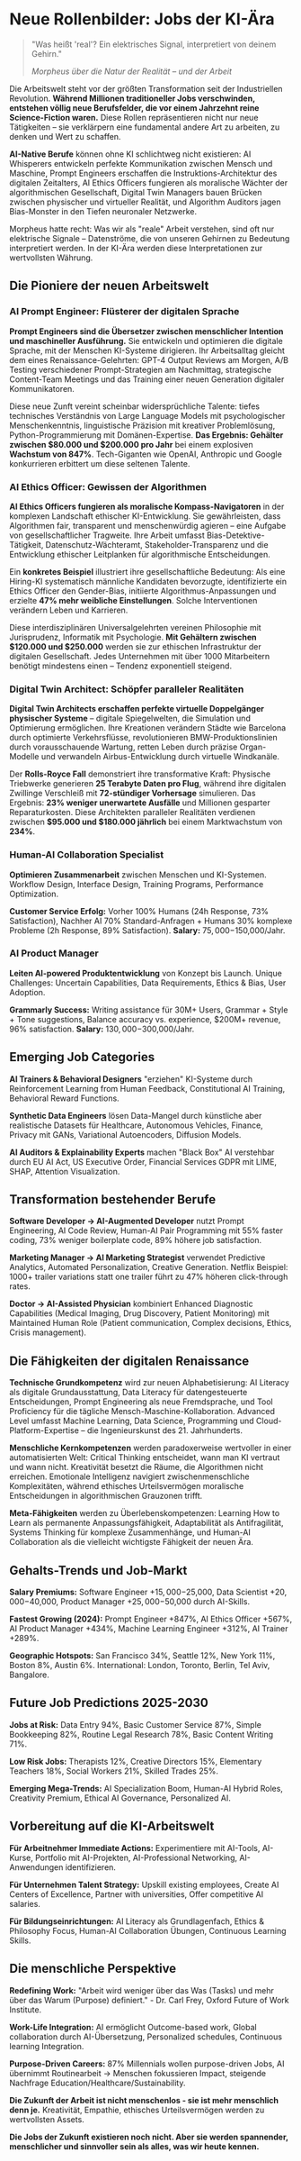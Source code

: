 # Neue Rollenbilder: Jobs der KI-Ära

> "Was heißt 'real'? Ein elektrisches Signal, interpretiert von deinem Gehirn."
> 
> *Morpheus über die Natur der Realität – und der Arbeit*

Die Arbeitswelt steht vor der größten Transformation seit der Industriellen Revolution. **Während Millionen traditioneller Jobs verschwinden, entstehen völlig neue Berufsfelder, die vor einem Jahrzehnt reine Science-Fiction waren.** Diese Rollen repräsentieren nicht nur neue Tätigkeiten – sie verklärpern eine fundamental andere Art zu arbeiten, zu denken und Wert zu schaffen.

**AI-Native Berufe** können ohne KI schlichtweg nicht existieren: AI Whisperers entwickeln perfekte Kommunikation zwischen Mensch und Maschine, Prompt Engineers erschaffen die Instruktions-Architektur des digitalen Zeitalters, AI Ethics Officers fungieren als moralische Wächter der algorithmischen Gesellschaft, Digital Twin Managers bauen Brücken zwischen physischer und virtueller Realität, und Algorithm Auditors jagen Bias-Monster in den Tiefen neuronaler Netzwerke.

Morpheus hatte recht: Was wir als "reale" Arbeit verstehen, sind oft nur elektrische Signale – Datenströme, die von unseren Gehirnen zu Bedeutung interpretiert werden. In der KI-Ära werden diese Interpretationen zur wertvollsten Währung.

## Die Pioniere der neuen Arbeitswelt

### AI Prompt Engineer: Flüsterer der digitalen Sprache

**Prompt Engineers sind die Übersetzer zwischen menschlicher Intention und maschineller Ausführung.** Sie entwickeln und optimieren die digitale Sprache, mit der Menschen KI-Systeme dirigieren. Ihr Arbeitsalltag gleicht dem eines Renaissance-Gelehrten: GPT-4 Output Reviews am Morgen, A/B Testing verschiedener Prompt-Strategien am Nachmittag, strategische Content-Team Meetings und das Training einer neuen Generation digitaler Kommunikatoren.

Diese neue Zunft vereint scheinbar widersprüchliche Talente: tiefes technisches Verständnis von Large Language Models mit psychologischer Menschenkenntnis, linguistische Präzision mit kreativer Problemlösung, Python-Programmierung mit Domänen-Expertise. **Das Ergebnis: Gehälter zwischen $80.000 und $200.000 pro Jahr** bei einem explosiven **Wachstum von 847%**. Tech-Giganten wie OpenAI, Anthropic und Google konkurrieren erbittert um diese seltenen Talente.

### AI Ethics Officer: Gewissen der Algorithmen

**AI Ethics Officers fungieren als moralische Kompass-Navigatoren** in der komplexen Landschaft ethischer KI-Entwicklung. Sie gewährleisten, dass Algorithmen fair, transparent und menschenwürdig agieren – eine Aufgabe von gesellschaftlicher Tragweite. Ihre Arbeit umfasst Bias-Detektive-Tätigkeit, Datenschutz-Wächteramt, Stakeholder-Transparenz und die Entwicklung ethischer Leitplanken für algorithmische Entscheidungen.

Ein **konkretes Beispiel** illustriert ihre gesellschaftliche Bedeutung: Als eine Hiring-KI systematisch männliche Kandidaten bevorzugte, identifizierte ein Ethics Officer den Gender-Bias, initiierte Algorithmus-Anpassungen und erzielte **47% mehr weibliche Einstellungen**. Solche Interventionen verändern Leben und Karrieren.

Diese interdisziplinären Universalgelehrten vereinen Philosophie mit Jurisprudenz, Informatik mit Psychologie. **Mit Gehältern zwischen $120.000 und $250.000** werden sie zur ethischen Infrastruktur der digitalen Gesellschaft. Jedes Unternehmen mit über 1000 Mitarbeitern benötigt mindestens einen – Tendenz exponentiell steigend.

### Digital Twin Architect: Schöpfer paralleler Realitäten

**Digital Twin Architects erschaffen perfekte virtuelle Doppelgänger physischer Systeme** – digitale Spiegelwelten, die Simulation und Optimierung ermöglichen. Ihre Kreationen verändern Städte wie Barcelona durch optimierte Verkehrsflüsse, revolutionieren BMW-Produktionslinien durch vorausschauende Wartung, retten Leben durch präzise Organ-Modelle und verwandeln Airbus-Entwicklung durch virtuelle Windkanäle.

Der **Rolls-Royce Fall** demonstriert ihre transformative Kraft: Physische Triebwerke generieren **25 Terabyte Daten pro Flug**, während ihre digitalen Zwillinge Verschleiß mit **72-stündiger Vorhersage** simulieren. Das Ergebnis: **23% weniger unerwartete Ausfälle** und Millionen gesparter Reparaturkosten. Diese Architekten paralleler Realitäten verdienen zwischen **$95.000 und $180.000 jährlich** bei einem Marktwachstum von **234%**.

### Human-AI Collaboration Specialist

**Optimieren Zusammenarbeit** zwischen Menschen und KI-Systemen. Workflow Design, Interface Design, Training Programs, Performance Optimization.

**Customer Service Erfolg:** Vorher 100% Humans (24h Response, 73% Satisfaction), Nachher AI 70% Standard-Anfragen + Humans 30% komplexe Probleme (2h Response, 89% Satisfaction). **Salary:** $75,000-$150,000/Jahr.

### AI Product Manager

**Leiten AI-powered Produktentwicklung** von Konzept bis Launch. Unique Challenges: Uncertain Capabilities, Data Requirements, Ethics & Bias, User Adoption.

**Grammarly Success:** Writing assistance für 30M+ Users, Grammar + Style + Tone suggestions, Balance accuracy vs. experience, $200M+ revenue, 96% satisfaction. **Salary:** $130,000-$300,000/Jahr.

## Emerging Job Categories

**AI Trainers & Behavioral Designers** "erziehen" KI-Systeme durch Reinforcement Learning from Human Feedback, Constitutional AI Training, Behavioral Reward Functions.

**Synthetic Data Engineers** lösen Data-Mangel durch künstliche aber realistische Datasets für Healthcare, Autonomous Vehicles, Finance, Privacy mit GANs, Variational Autoencoders, Diffusion Models.

**AI Auditors & Explainability Experts** machen "Black Box" AI verstehbar durch EU AI Act, US Executive Order, Financial Services GDPR mit LIME, SHAP, Attention Visualization.

## Transformation bestehender Berufe

**Software Developer → AI-Augmented Developer** nutzt Prompt Engineering, AI Code Review, Human-AI Pair Programming mit 55% faster coding, 73% weniger boilerplate code, 89% höhere job satisfaction.

**Marketing Manager → AI Marketing Strategist** verwendet Predictive Analytics, Automated Personalization, Creative Generation. Netflix Beispiel: 1000+ trailer variations statt one trailer führt zu 47% höheren click-through rates.

**Doctor → AI-Assisted Physician** kombiniert Enhanced Diagnostic Capabilities (Medical Imaging, Drug Discovery, Patient Monitoring) mit Maintained Human Role (Patient communication, Complex decisions, Ethics, Crisis management).

## Die Fähigkeiten der digitalen Renaissance

**Technische Grundkompetenz** wird zur neuen Alphabetisierung: AI Literacy als digitale Grundausstattung, Data Literacy für datengesteuerte Entscheidungen, Prompt Engineering als neue Fremdsprache, und Tool Proficiency für die tägliche Mensch-Maschine-Kollaboration. Advanced Level umfasst Machine Learning, Data Science, Programming und Cloud-Platform-Expertise – die Ingenieurskunst des 21. Jahrhunderts.

**Menschliche Kernkompetenzen** werden paradoxerweise wertvoller in einer automatisierten Welt: Critical Thinking entscheidet, wann man KI vertraut und wann nicht. Kreativität besetzt die Räume, die Algorithmen nicht erreichen. Emotionale Intelligenz navigiert zwischenmenschliche Komplexitäten, während ethisches Urteilsvermögen moralische Entscheidungen in algorithmischen Grauzonen trifft.

**Meta-Fähigkeiten** werden zu Überlebenskompetenzen: Learning How to Learn als permanente Anpassungsfähigkeit, Adaptabilität als Antifragilität, Systems Thinking für komplexe Zusammenhänge, und Human-AI Collaboration als die vielleicht wichtigste Fähigkeit der neuen Ära.

## Gehalts-Trends und Job-Markt

**Salary Premiums:** Software Engineer +$15,000-$25,000, Data Scientist +$20,000-$40,000, Product Manager +$25,000-$50,000 durch AI-Skills.

**Fastest Growing (2024):** Prompt Engineer +847%, AI Ethics Officer +567%, AI Product Manager +434%, Machine Learning Engineer +312%, AI Trainer +289%.

**Geographic Hotspots:** San Francisco 34%, Seattle 12%, New York 11%, Boston 8%, Austin 6%. International: London, Toronto, Berlin, Tel Aviv, Bangalore.

## Future Job Predictions 2025-2030

**Jobs at Risk:** Data Entry 94%, Basic Customer Service 87%, Simple Bookkeeping 82%, Routine Legal Research 78%, Basic Content Writing 71%.

**Low Risk Jobs:** Therapists 12%, Creative Directors 15%, Elementary Teachers 18%, Social Workers 21%, Skilled Trades 25%.

**Emerging Mega-Trends:** AI Specialization Boom, Human-AI Hybrid Roles, Creativity Premium, Ethical AI Governance, Personalized AI.

## Vorbereitung auf die KI-Arbeitswelt

**Für Arbeitnehmer Immediate Actions:** Experimentiere mit AI-Tools, AI-Kurse, Portfolio mit AI-Projekten, AI-Professional Networking, AI-Anwendungen identifizieren.

**Für Unternehmen Talent Strategy:** Upskill existing employees, Create AI Centers of Excellence, Partner with universities, Offer competitive AI salaries.

**Für Bildungseinrichtungen:** AI Literacy als Grundlagenfach, Ethics & Philosophy Focus, Human-AI Collaboration Übungen, Continuous Learning Skills.

## Die menschliche Perspektive

**Redefining Work:** "Arbeit wird weniger über das Was (Tasks) und mehr über das Warum (Purpose) definiert." - Dr. Carl Frey, Oxford Future of Work Institute.

**Work-Life Integration:** AI ermöglicht Outcome-based work, Global collaboration durch AI-Übersetzung, Personalized schedules, Continuous learning Integration.

**Purpose-Driven Careers:** 87% Millennials wollen purpose-driven Jobs, AI übernimmt Routinearbeit → Menschen fokussieren Impact, steigende Nachfrage Education/Healthcare/Sustainability.

**Die Zukunft der Arbeit ist nicht menschenlos - sie ist mehr menschlich denn je.** Kreativität, Empathie, ethisches Urteilsvermögen werden zu wertvollsten Assets.

**Die Jobs der Zukunft existieren noch nicht. Aber sie werden spannender, menschlicher und sinnvoller sein als alles, was wir heute kennen.**